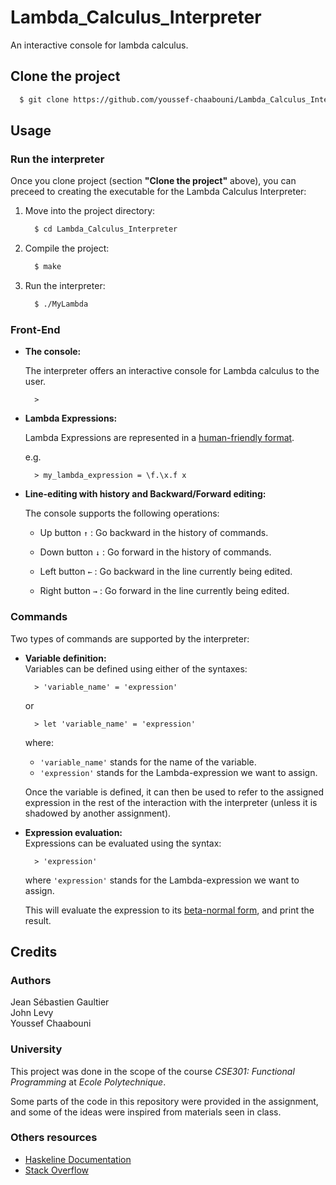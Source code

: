 # Lambda_Calculus_Interpreter
An interactive console for lambda calculus.

## Clone the project

```bash
  $ git clone https://github.com/youssef-chaabouni/Lambda_Calculus_Interpreter
```

## Usage

### Run the interpreter
Once you clone project (section <b>"Clone the project"</b> above), you can preceed to creating the executable for the Lambda Calculus Interpreter:

<ol>
  <li>
Move into the project directory:

```bash
  $ cd Lambda_Calculus_Interpreter
```
  </li>
  <li>
Compile the project:

```bash
  $ make
```
  </li>
  <li>
Run the interpreter:

```bash
  $ ./MyLambda
```
  </li>
</ol>

### Front-End
<ul>
  <li>
  <b>The console:</b><br>

The interpreter offers an interactive console for Lambda calculus to the user.

```
  >
```
  </li>

  <li>
  <b>Lambda Expressions:</b><br>

Lambda Expressions are represented in a <a href="https://en.wikipedia.org/wiki/Lambda_calculus">human-friendly format</a>.

e.g.

```
  > my_lambda_expression = \f.\x.f x
```
  </li>

  <li>
  <b>Line-editing with history and Backward/Forward editing:</b><br>

The console supports the following operations:
- Up button `↑` : Go backward in the history of commands.
- Down button `↓` : Go forward in the history of commands.
- Left button `←` : Go backward in the line currently being edited.
- Right button `→` : Go forward in the line currently being edited.

  </li>
</ul>

### Commands

Two types of commands are supported by the interpreter:

<ul>
  <li>
  <b>Variable definition:</b><br>
  Variables can be defined using either of the syntaxes:

```
  > 'variable_name' = 'expression'
```
or

```
  > let 'variable_name' = 'expression'
```
  where:
  - `'variable_name'` stands for the name of the variable.
  - `'expression'` stands for the Lambda-expression we want to assign.
  
  Once the variable is defined, it can then be used to refer to the assigned expression in the rest of the interaction with the interpreter (unless it is shadowed by another assignment).
  </li>
  <li>
  <b>Expression evaluation:</b><br>
  Expressions can be evaluated using the syntax:

```
  > 'expression'
```
  where `'expression'` stands for the Lambda-expression we want to assign.
  
  This will evaluate the expression to its <a href="https://en.wikipedia.org/wiki/Beta_normal_form">beta-normal form</a>, and print the result.
  </li>
</ul>

## Credits

### Authors
Jean Sébastien Gaultier<br>
John Levy<br>
Youssef Chaabouni<br>

### University
This project was done in the scope of the course <i>CSE301: Functional Programming</i> at <i>Ecole Polytechnique</i>.

Some parts of the code in this repository were provided in the assignment, and some of the ideas were inspired from materials seen in class.

### Others resources
- <a href="https://hackage.haskell.org/package/haskeline-0.8.2/docs/System-Console-Haskeline-IO.html">Haskeline Documentation</a>
- <a href="https://en.wikipedia.org/wiki/Beta_normal_form">Stack Overflow</a>